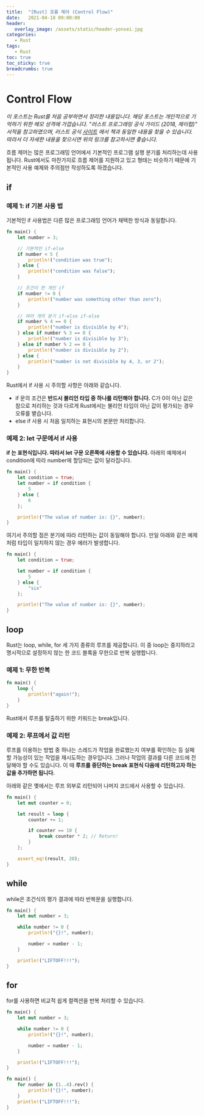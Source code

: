 ```yaml
---
title:  "[Rust] 흐름 제어 (Control Flow)"
date:   2021-04-18 09:00:00
header:
   overlay_image: /assets/static/header-yonsei.jpg
categories: 
   - Rust
tags:
   - Rust
toc: true
toc_sticky: true
breadcrumbs: true
---
```


# Control Flow

*이 포스트는 Rust를 처음 공부하면서 정리한 내용입니다. 해당 포스트는 개인적으로 기억하기 위한 메모 성격에 가깝습니다. "러스트 프로그래밍 공식 가이드 (2018, 제이펍)" 서적을 참고하였으며, 러스트 공식 [사이트](https://doc.rust-lang.org/1.30.0/book/2018-edition/foreword.html) 에서 책과 동일한 내용을 찾을 수 있습니다. 따라서 더 자세한 내용을 찾으시면 위의 링크를 참고하시면 좋습니다.*

<!--more-->

흐름 제어는 많은 프로그래밍 언어에서 기본적인 프로그램 실행 분기를 처리하는데 사용됩니다. Rust에서도 마찬가지로 흐름 제어를 지원하고 있고 형태는 비슷하기 때문에 기본적인 사용 예제와 주의점만 작성하도록 하겠습니다.

## if

### 예제 1: if 기본 사용 법

기본적인 if 사용법은 다른 많은 프로그래밍 언어가 채택한 방식과 동일합니다. 

```rust
fn main() {
    let number = 3;

    // 기본적인 if-else
    if number < 5 {
        println!("condition was true");
    } else {
        println!("condition was false");
    }

    // 조건이 한 개인 if
    if number != 0 {
        println!("number was something other than zero");
    }

    // 여러 개의 분기 if-else if-else
    if number % 4 == 0 {
        println!("number is divisible by 4");
    } else if number % 3 == 0 {
        println!("number is divisible by 3");
    } else if number % 2 == 0 {
        println!("number is divisible by 2");
    } else {
        println!("number is not divisible by 4, 3, or 2");
    }
}
```

Rust에서 if 사용 시 주의할 사항은 아래와 같습니다.

- if 문의 조건은 **반드시 불리언 타입 중 하나를 리턴해야 합니다.** C가 0이 아닌 값은 참으로 처리하는 것과 다르게 Rust에서는 불리언 타입이 아닌 값이 평가되는 경우 오류를 뱉습니다.
- else if 사용 시 처음 일치하는 표현시의 본문만 처리합니다. 

### 예제 2: let 구문에서 if 사용

**if 는 표현식입니다. 따라서 let 구문 오른쪽에 사용할 수 있습니다.** 아래의 예제에서 condition에 따라 number에 할당되는 값이 달라집니다.

```rust
fn main() {
    let condition = true;
    let number = if condition {
        5
    } else {
        6
    };

    println!("The value of number is: {}", number);
}
```

여기서 주의할 점은 분기에 따라 리턴하는 값이 동일해야 합니다. 만일 아래와 같은 예제처럼 타입이 일치하지 않는 경우 에러가 발생합니다.

```rust
fn main() {
    let condition = true;

    let number = if condition {
        5
    } else {
        "six"
    };

    println!("The value of number is: {}", number);
}
```

## loop

Rust는 loop, while, for 세 가지 종류의 루프를 제공합니다. 이 중 loop는 중지하라고 명시적으로 설정하지 않는 한 코드 블록을 무한으로 반복 실행합니다.

### 예제 1: 무한 반복

```rust
fn main() {
    loop {
        println!("again!");
    }
}
```

Rust에서 루프를 탈출하기 위한 키워드는 break입니다. 

### 예제 2: 루프에서 값 리턴

루프를 이용하는 방법 중 하나는 스레드가 작업을 완료했는지 여부를 확인하는 등 실패할 가능성이 있는 작업을 재시도하는 경우입니다. 그러나 작업의 결과를 다른 코드에 전달해야 할 수도 있습니다. 이 때 **루프를 중단하는 break 표현식 다음에 리턴하고자 하는 값을 추가하면 됩니다.** 

아래와 같은 옞에서는 루프 외부로 리턴되어 나머지 코드에서 사용할 수 있습니다.

```rust
fn main() {
    let mut counter = 0;

    let result = loop {
        counter += 1;

        if counter == 10 {
            break counter * 2; // Return!
        }
    };

    assert_eq!(result, 20);
}
```

## while

while은 조건식의 평가 결과에 따라 반복문을 실행합니다. 

```rust
fn main() {
    let mut number = 3;

    while number != 0 {
        println!("{}!", number);

        number = number - 1;
    }

    println!("LIFTOFF!!!");
}

```

## for

for를 사용하면 비교적 쉽게 컬렉션을 반복 처리할 수 있습니다.

```rust
fn main() {
    let mut number = 3;

    while number != 0 {
        println!("{}!", number);

        number = number - 1;
    }

    println!("LIFTOFF!!!");
}

fn main() {
    for number in (1..4).rev() {
        println!("{}!", number);
    }
    println!("LIFTOFF!!!");
}


```
